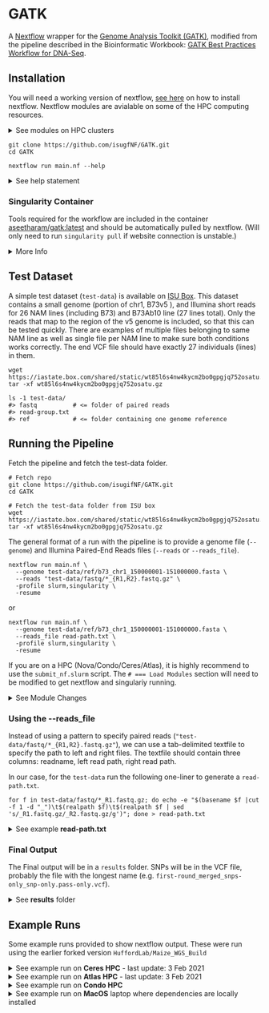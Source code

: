 # GATK


A [Nextflow](https://www.nextflow.io/) wrapper for the [Genome Analysis Toolkit (GATK)](https://gatk.broadinstitute.org/hc/en-us), modified from the pipeline described in the Bioinformatic Workbook: [GATK Best Practices Workflow for DNA-Seq](https://bioinformaticsworkbook.org/dataAnalysis/VariantCalling/gatk-dnaseq-best-practices-workflow.html#gsc.tab=0).

<!-- The benefits of Nextflow include:

* write once, run anywhere (`configs/*.config` for singularity, slurm, local)
* checkpointing and runtime reports
* customizing for a particular HPC
-->

<!--### Dependencies

For portability, the dependencies for the GATK pipeline are provided as a singularity image. To avoid singularity, the individual programs (`bwa`, `samtools`, `picard`, `bedtools`, `gatk`, `vcftools`) can be configured directly, see help statement (e.g. `--samtools_app`) under "Installation".

* [Nextflow](https://www.nextflow.io/)
* Singularity Image File
* Input files:
  * genome file (`some_genome.fasta`) 
  * Illumina Paired End reads (`reads_R1.fastq`, `reads_R2.fastq.gz`)
-->

## Installation

You will need a working version of nextflow, [see here](https://www.nextflow.io/docs/latest/getstarted.html#requirements) on how to install nextflow. Nextflow modules are avialable on some of the HPC computing resources.

<details><summary>See modules on HPC clusters</summary>

```
# === Nova
module load gcc/7.3.0-xegsmw4 nextflow
module load singularity
NEXTFLOW=nextflow

# === Condo
module load gcc/7.3.0-xegsmw4 nextflow
module load singularity
NEXTFLOW=nextflow

# === Ceres
module load nextflow
# singularity already available, no need for module
NEXTFLOW=nextflow

# === Atlas
module load singularity
NEXTFLOW=/project/isu_gif_vrsc/programs/nextflow
```

</details>

<!--
```
git clone https://github.com/HuffordLab/Maize_WGS_Build.git
cd Maize_WGS_Build

nextflow run main.nf --help
```
-->

```
git clone https://github.com/isugfNF/GATK.git
cd GATK

nextflow run main.nf --help
```

<details><summary>See help statement</summary>

```
N E X T F L O W  ~  version 20.07.1
Launching `main.nf` [zen_woese] - revision: 0516af2de3
Usage:
   The typical command for running the pipeline is as follows:
   nextflow run main.nf --genome GENOME.fasta --reads "*_{R1,R2}.fastq.gz" -profile singularity
   nextflow run main.nf --genome GENOME.fasta --reads_file READ_PATHS.txt -profile singularity

   Mandatory arguments:
    --genome                Genome fasta file, against which reads will be mapped to find SNPs
    --reads                 Paired-end reads in fastq.gz format, will need to specify glob (e.g. "*_{R1,R2}.fastq.gz")
    or
    --genome                Genome fasta file, against which reads will be mapped to find SNPs
    --reads_file            Text file (tab delimited) with three columns [readname left_fastq.gz right_fastq.gz]. Will need full path for files.

   Optional configuration arguments:
    -profile                Configuration profile to use. Can use multiple (comma separated)
                            Available: local, condo, atlas, singularity [default:local]
    --singularity_img       Singularity image if [-profile singularity] is set [default:'shub://aseetharam/gatk:latest']
    --bwa_app               Link to bwa executable [default: 'bwa']
    --samtools_app          Link to samtools executable [default: 'samtools']
    --picard_app            Link to picard executable [default: 'picard'], might want to change to "java -jar ~/PICARD_HOME/picard.jar"
    --bedtools_app          Link to bedtools executable [default: 'bedtools']
    --gatk_app              Link to gatk executable [default: 'gatk']
    --datamash_app          Link to datamash executable [default: 'datamash']
    --vcftools_app          Link to vcftools executable [default: 'vcftools']

   Optional other arguments:
    --window                Window size passed to bedtools for gatk [default:100000]
    --queueSize             Maximum jobs to submit to slurm [default:18]
    --account               HPC account name for slurm sbatch, atlas and ceres may require this
    --help
```

</details>

### Singularity Container

Tools required for the workflow are included in the container [aseetharam/gatk:latest](https://github.com/aseetharam/gatk) and should be automatically pulled by nextflow. (Will only need to run `singularity pull` if website connection is unstable.)

<details><summary>More Info</summary>

#### To pull the image

```
singularity pull --name gatk.sif shub://aseetharam/gatk:latest
```

#### To use the image

```
singularity exec gatk.sif samtools
singularity exec gatk.sif bwa
singularity exec gatk.sif datamash
singularity exec gatk.sif gatk
singularity exec gatk.sif java -jar /picard/picard.jar
singularity exec gatk.sif vcftools
```

</details>


## Test Dataset

A simple test dataset (`test-data`) is available on [ISU Box](https://iastate.app.box.com/v/gatk-test-data). This dataset contains a small genome (portion of chr1, B73v5 ), and Illumina short reads for 26 NAM lines (including B73) and B73Ab10 line (27 lines total).
Only the reads that map to the region of the v5 genome is included, so that this can be tested quickly.
There are examples of multiple files belonging to same NAM line as well as single file per NAM line to make sure both conditions works correctly.
The end VCF file should have exactly 27 individuals (lines) in them.


```
wget https://iastate.box.com/shared/static/wt85l6s4nw4kycm2bo0gpgjq752osatu.gz
tar -xf wt85l6s4nw4kycm2bo0gpgjq752osatu.gz

ls -1 test-data/
#> fastq          # <= folder of paired reads
#> read-group.txt
#> ref            # <= folder containing one genome reference
```



## Running the Pipeline

<!--
>
> If on a local laptop with nextflow installed:
>
> ```
> nextflow run HuffordLab/Maize_WGS_Build
> ```
>
> If on HPCC Condo:
>
> ```
> module load gcc/7.3.0-xegsmw4 nextflow
> nextflow run HuffordLab/Maize_WGS_Build -profile condo
> ```
-->

Fetch the pipeline and fetch the test-data folder.

<!--
```
# Fetch repo
git clone https://github.com/HuffordLab/Maize_WGS_Build.git
cd Maize_WGS_Build

# Fetch the test-data folder from ISU box
wget https://iastate.box.com/shared/static/wt85l6s4nw4kycm2bo0gpgjq752osatu.gz
tar -xf wt85l6s4nw4kycm2bo0gpgjq752osatu.gz
```
-->

```
# Fetch repo
git clone https://github.com/isugifNF/GATK.git
cd GATK

# Fetch the test-data folder from ISU box
wget https://iastate.box.com/shared/static/wt85l6s4nw4kycm2bo0gpgjq752osatu.gz
tar -xf wt85l6s4nw4kycm2bo0gpgjq752osatu.gz
```

The general format of a run with the pipeline is to provide a genome file (`--genome`) and Illumina Paired-End Reads files (`--reads` or `--reads_file`).

```
nextflow run main.nf \
  --genome test-data/ref/b73_chr1_150000001-151000000.fasta \
  --reads "test-data/fastq/*_{R1,R2}.fastq.gz" \
  -profile slurm,singularity \
  -resume
```

or 

```
nextflow run main.nf \
  --genome test-data/ref/b73_chr1_150000001-151000000.fasta \
  --reads_file read-path.txt \
  -profile slurm,singularity \
  -resume
```

If you are on a HPC (Nova/Condo/Ceres/Atlas), it is highly recommend to use the `submit_nf.slurm` script. The `# === Load Modules` section will need to be modified to get nextflow and singulariy running.

<details><summary>See Module Changes</summary>

```
# === Nova
module load gcc/7.3.0-xegsmw4 nextflow
module load singularity
NEXTFLOW=nextflow

# === Condo
module load gcc/7.3.0-xegsmw4 nextflow
module load singularity
NEXTFLOW=nextflow

# === Ceres
module load nextflow
# singularity already available, no need for module
NEXTFLOW=nextflow

# === Atlas
module load singularity
NEXTFLOW=/project/isu_gif_vrsc/programs/nextflow
```

</details>


### Using the --reads_file

Instead of using a pattern to specify paired reads (`"test-data/fastq/*_{R1,R2}.fastq.gz"`), we can use a tab-delimited textfile to specify the path to left and right files. The textfile should contain three columns: readname, left read path, right read path.

In our case, for the `test-data` run the following one-liner to generate a `read-path.txt`.

```
for f in test-data/fastq/*_R1.fastq.gz; do echo -e "$(basename $f |cut -f 1 -d "_")\t$(realpath $f)\t$(realpath $f | sed 's/_R1.fastq.gz/_R2.fastq.gz/g')"; done > read-path.txt
```

<details><summary>See example <b>read-path.txt</b></summary>

```
BioSample01	/Users/jenchang/Maize_WGS_Build/test-data/fastq/BioSample01_R1.fastq.gz	/Users/jenchang/Maize_WGS_Build/test-data/fastq/BioSample01_R2.fastq.gz
BioSample02	/Users/jenchang/Maize_WGS_Build/test-data/fastq/BioSample02_R1.fastq.gz	/Users/jenchang/Maize_WGS_Build/test-data/fastq/BioSample02_R2.fastq.gz
BioSample03	/Users/jenchang/Maize_WGS_Build/test-data/fastq/BioSample03_R1.fastq.gz	/Users/jenchang/Maize_WGS_Build/test-data/fastq/BioSample03_R2.fastq.gz
BioSample04	/Users/jenchang/Maize_WGS_Build/test-data/fastq/BioSample04_R1.fastq.gz	/Users/jenchang/Maize_WGS_Build/test-data/fastq/BioSample04_R2.fastq.gz
BioSample05	/Users/jenchang/Maize_WGS_Build/test-data/fastq/BioSample05_R1.fastq.gz	/Users/jenchang/Maize_WGS_Build/test-data/fastq/BioSample05_R2.fastq.gz
```

</details>

### Final Output

The Final output will be in a `results` folder. SNPs will be in the VCF file, probably the file with the longest name (e.g. `first-round_merged_snps-only_snp-only.pass-only.vcf`).

<details><summary>See <b>results</b> folder</summary>

```
ls -ltrh results/
total 5.8M
drwxr-s--- 2 user proj 4.0K Oct 12 23:55 sort_fasta/    # <= folders contain intermediate files
drwxr-s--- 2 user proj 4.0K Oct 12 23:55 samtools/
drwxr-s--- 2 user proj 4.0K Oct 12 23:55 bwa/
drwxr-s--- 2 user proj 4.0K Oct 12 23:56 bedtools/
drwxr-s--- 2 user proj 4.0K Oct 12 23:56 bwa_mem/
drwxr-s--- 2 user proj 4.0K Oct 13 00:01 gatk/
drwxr-s--- 2 user proj 4.0K Oct 13 00:01 vcftools/
drwxr-s--- 2 user proj 4.0K Oct 13 00:01 picard/
lrwxrwxrwx 1 user proj  132 Oct 13 00:02 first-round_merged_snps-only.marked.vcf
lrwxrwxrwx 1 user proj  144 Oct 13 00:02 first-round_merged_snps-only_snp-only.pass-only.vcf # <= Final SNP file
-rw-r----- 1 user proj  16K Oct 13 00:02 timeline.html  # <= shows runtime for each portion
-rw-r----- 1 user proj 2.9M Oct 13 00:02 report.html    # <= shows resource use
```

</details>

## Example Runs

Some example runs provided to show nextflow output. These were run using the earlier forked version `HuffordLab/Maize_WGS_Build`


<details><summary>See example run on <b>Ceres HPC</b> - last update: 3 Feb 2021</summary>

Runtime: 1 hour 8 minutes and 53 seconds.

```
$ nextflow run main.nf \
  --genome test-data/ref/b73_chr1_150000001-151000000.fasta \
  --reads "test-data/fastq/*_{R1,R2}.fastq.gz" \
  --picard_app "java -Djava.io.tmpdir=$TMPDIR -jar /picard/picard.jar" \
  -profile slurm,singularity \
  -resume

N E X T F L O W  ~  version 20.07.1
Launching `main.nf` [pedantic_rubens] - revision: a747ccd51b
executor >  slurm (155)
[d9/564d1a] process > prep_genome:fasta_bwa_index... [100%] 1 of 1 ✔
[80/f79377] process > prep_genome:fasta_samtools_... [100%] 1 of 1 ✔
[1e/42e9b5] process > prep_genome:fasta_picard_di... [100%] 1 of 1 ✔
[e3/0cfc12] process > prep_reads:paired_FastqToSA... [100%] 27 of 27 ✔
[f7/6954fd] process > prep_reads:BAM_MarkIllumina... [100%] 27 of 27 ✔
[4a/e76481] process > map_reads:BAM_SamToFastq (2... [100%] 27 of 27 ✔
[c0/c46dc2] process > map_reads:run_bwa_mem (20_B... [100%] 27 of 27 ✔
[a3/34dabf] process > run_MergeBamAlignment (20_B... [100%] 27 of 27 ✔
[72/48d546] process > fai_bedtools_makewindows (b... [100%] 1 of 1 ✔
[4d/f3e393] process > run_gatk_snp (chr1:700001-8... [100%] 10 of 10 ✔
[c6/a4e3c7] process > merge_vcf                      [100%] 1 of 1 ✔
[a8/111516] process > vcftools_snp_only (first-ro... [100%] 1 of 1 ✔
[59/9b2691] process > run_SortVCF (first-round_me... [100%] 1 of 1 ✔
[03/8b7fa4] process > calc_DPvalue (first-round_m... [100%] 1 of 1 ✔
[19/447f44] process > gatk_VariantFiltration (fir... [100%] 1 of 1 ✔
[8d/5cd96b] process > keep_only_pass (first-round... [100%] 1 of 1 ✔
2265.1

/lustre/project/isu_gif_vrsc/jenchang/_wrkspc/2021-02-03_gatk/GATK/work/8d/5cd96bb7e928bcab97d655bfd7fb51/first-round_merged_snps-only_snp-only.pass-only.vcf
Completed at: 03-Feb-2021 16:34:36
Duration    : 1h 8m 53s
CPU hours   : 7.7
Succeeded   : 155
```

</details>

<details><summary>See example run on <b>Atlas HPC</b> - last update: 3 Feb 2021</summary>

Example run on Atlas with 27 Illumina paired-end reads (listed in `my_group.txt`) against genome (`ref/b73_chr1_150000001-151000000.fasta`).

Runtime: 50 minutes and 14 seconds.
 
```
$ nextflow run main.nf \
  --genome test-data/ref/b73_chr1_150000001-151000000.fasta \
  --reads "test-data/fastq/*_{R1,R2}.fastq.gz" \
  --picard_app "java -Djava.io.tmpdir=$TMPDIR -jar /picard/picard.jar" \
  -profile slurm,singularity \
  --account isu_gif_vrsc \
  -resume

N E X T F L O W  ~  version 20.07.1
Launching `main.nf` [big_booth] - revision: a747ccd51b
executor >  slurm (155)
[2e/665f72] process > prep_genome:fasta_bwa_index... [100%] 1 of 1 ✔
[45/7458ae] process > prep_genome:fasta_samtools_... [100%] 1 of 1 ✔
[a2/a9c461] process > prep_genome:fasta_picard_di... [100%] 1 of 1 ✔
[6f/ec7470] process > prep_reads:paired_FastqToSA... [100%] 27 of 27 ✔
[18/4f4053] process > prep_reads:BAM_MarkIllumina... [100%] 27 of 27 ✔
[c6/0ffbce] process > map_reads:BAM_SamToFastq (2... [100%] 27 of 27 ✔
[0f/e7b1e8] process > map_reads:run_bwa_mem (20_B... [100%] 27 of 27 ✔
[1b/239d26] process > run_MergeBamAlignment (20_B... [100%] 27 of 27 ✔
[0c/8adc53] process > fai_bedtools_makewindows (b... [100%] 1 of 1 ✔
[2e/e64a00] process > run_gatk_snp (chr1:900001-9... [100%] 10 of 10 ✔
[3e/83e2f3] process > merge_vcf                      [100%] 1 of 1 ✔
[a0/5f6f83] process > vcftools_snp_only (first-ro... [100%] 1 of 1 ✔
[69/f74162] process > run_SortVCF (first-round_me... [100%] 1 of 1 ✔
[32/e7e338] process > calc_DPvalue (first-round_m... [100%] 1 of 1 ✔
[e8/116f44] process > gatk_VariantFiltration (fir... [100%] 1 of 1 ✔
[4b/903e15] process > keep_only_pass (first-round... [100%] 1 of 1 ✔
2265.1

/project/isu_gif_vrsc/Jennifer/_wrkspc/Maize_WGS_Build/work/4b/903e15844eea88011cddde770c6569/first-round_merged_snps-only_snp-only.pass-only.vcf
Completed at: 03-Feb-2021 17:51:00
Duration    : 50m 14s
CPU hours   : 6.2
Succeeded   : 155  
```
  
</details>

<details><summary>See example run on <b>Condo HPC</b></summary>

Runtime: 2 hours 5 minutes and 39 seconds.

```
$ nextflow run main.nf \
  --genome test-data/ref/b73_chr1_150000001-151000000.fasta \
  --reads "test-data/fastq/*_{R1,R2}.fastq.gz" \
  -profile slurm,singularity \
  -resume
  
N E X T F L O W  ~  version 20.07.1
Launching `main.nf` [clever_monod] - revision: d5f8cdb041
WARN: It appears you have never run this project before -- Option `-resume` is ignored
executor >  slurm (156)
[69/9f3959] process > prep_genome:fasta_sort (b73... [100%] 1 of 1 ✔
[f9/c3d116] process > prep_genome:fasta_bwa_index... [100%] 1 of 1 ✔
[b8/d79a0e] process > prep_genome:fasta_samtools_... [100%] 1 of 1 ✔
[22/9ebdcb] process > prep_genome:fasta_picard_di... [100%] 1 of 1 ✔
[a3/3b449a] process > prep_reads:paired_FastqToSA... [100%] 27 of 27 ✔
[6b/52d8e1] process > prep_reads:BAM_MarkIllumina... [100%] 27 of 27 ✔
[d4/bebcc3] process > map_reads:BAM_SamToFastq (B... [100%] 27 of 27 ✔
[42/367b85] process > map_reads:run_bwa_mem (BioS... [100%] 27 of 27 ✔
[ca/71fa06] process > run_MergeBamAlignment (BioS... [100%] 27 of 27 ✔
[ea/a3adc0] process > fai_bedtools_makewindows (b... [100%] 1 of 1 ✔
[f4/683387] process > run_gatk_snp (chr1:900001-9... [100%] 10 of 10 ✔
[45/bc1e85] process > merge_vcf                      [100%] 1 of 1 ✔
[f4/5e9035] process > vcftools_snp_only (first-ro... [100%] 1 of 1 ✔
[2d/58f2c9] process > run_SortVCF (first-round_me... [100%] 1 of 1 ✔
[df/c75b2a] process > calc_DPvalue (first-round_m... [100%] 1 of 1 ✔
[3c/9cec07] process > gatk_VariantFiltration (fir... [100%] 1 of 1 ✔
[90/6b176a] process > keep_only_pass (first-round... [100%] 1 of 1 ✔
/work/GIF/jenchang/github/Maize_WGS_Build/work/90/6b176a1ae430c87dca4745359652e3/first-round_merged_snps-only_snp-only.pass-only.vcf
Completed at: 28-Oct-2020 15:03:08
Duration    : 2h 5m 39s
CPU hours   : 10.1
Succeeded   : 156
```

</details>

<details><summary>See example run on <b>MacOS</b> laptop where dependencies are locally installed</summary>

(2) On MacOS laptop where dependencies are locally installed:

Need to rerun the local version... will be updated.

```
$ nextflow run main.nf \
  --genome test-data/ref/b73_chr1_150000001-151000000.fasta \
  --reads "test-data/fastq/*_{R1,R2}.fastq.gz" \
  --picard_app "java -jar ~/bin/picard.jar" \
  -profile local

N E X T F L O W  ~  version 20.07.1
Launching `main.nf` [amazing_rubens] - revision: 66f7e69455
[a4/41e1ad] process > prep_genome:fasta_sort (b73_chr1_150000001-151000000.fasta)                  [100%] 1 of 1, cached: 1 ✔
[f4/b63b1b] process > prep_genome:fasta_bwa_index (b73_chr1_150000001-151000000_sorted.fasta)      [100%] 1 of 1, cached: 1 ✔
[da/436b26] process > prep_genome:fasta_samtools_faidx (b73_chr1_150000001-151000000_sorted.fasta) [100%] 1 of 1, cached: 1 ✔
[18/1d2871] process > prep_genome:fasta_picard_dict (b73_chr1_150000001-151000000_sorted.fasta)    [100%] 1 of 1, cached: 1 ✔
[f8/12a295] process > prep_reads:paired_FastqToSAM (BioSample05)                                   [100%] 3 of 3, cached: 3 ✔
[41/2ca9e5] process > prep_reads:BAM_MarkIlluminaAdapters (BioSample05.bam)                        [100%] 3 of 3, cached: 3 ✔
[35/7b205c] process > map_reads:BAM_SamToFastq (BioSample05_marked.bam)                            [100%] 3 of 3, cached: 3 ✔
[4b/529b7c] process > map_reads:run_bwa_mem (BioSample05_marked_interleaved.fq)                    [100%] 3 of 3, cached: 3 ✔
[d7/4d996a] process > run_MergeBamAlignment (BioSample05)                                          [100%] 3 of 3, cached: 3 ✔
[f4/ebf7ef] process > fai_bedtools_makewindows (b73_chr1_150000001-151000000_sorted.fasta.fai)     [100%] 1 of 1, cached: 1 ✔
[5a/44739d] process > run_gatk_snp (chr1:900001-999999)                                            [100%] 10 of 10, cached: 10 ✔
[5e/ca4c3a] process > merge_vcf                                                                    [100%] 1 of 1, cached: 1 ✔
[4e/43bf37] process > vcftools_snp_only (first-round_merged.vcf)                                   [100%] 1 of 1, cached: 1 ✔
[25/924b29] process > run_SortVCF (1)                                                              [100%] 1 of 1, cached: 1 ✔
[31/b276cb] process > calc_DPvalue (first-round_merged_snps-only.sorted.vcf)                       [100%] 1 of 1, cached: 1 ✔
[4a/17fb0b] process > gatk_VariantFiltration (1)                                                   [100%] 1 of 1, cached: 1 ✔
[88/bcb457] process > keep_only_pass (1)                                                           [100%] 1 of 1, cached: 1 ✔
406.235

/Users/jenchang/Desktop/new/Maize_WGS_Build/work/88/bcb45710b109051ac54bbb0b2fb682/first-round_merged_snps-only_snp-only.pass-only.vcf
```

</details>


<!--

<details><summary>See example HPCC Condo running output </summary>

In this case there are 101 slurm jobs on the queue so far. The process `fastqc` has a total of 258 jobs to submit (one for each `test-data` fastq file).

```
nextflow run main.nf -profile condo
#> N E X T F L O W  ~  version 20.07.1
#> Launching `main.nf` [boring_carson] - revision: 99983aad6a
#> executor >  slurm (101)
#> [0f/70feab] process > fastqc (null)         [  0%] 1 of 258
#> [f4/0b666a] process > gatk0_index_help      [  0%] 0 of 1
#> [ef/d2fbd1] process > gatk0_index (1)       [  0%] 0 of 1
#> [2d/c71570] process > gatk2_preprocess_help [100%] 1 of 1 ✔
#> [57/4481cd] process > gatk3_cmdsgen_help    [100%] 1 of 1 ✔
#> [cf/a201a6] process > gatk4_filter_help     [100%] 1 of 1 ✔
#> /work/GIF/jenchang/_wrkspc/_testremote/Maize_WGS_Build/test-data/ref/b73_chr1_150000001-151000000.fasta
#> /work/GIF/jenchang/_wrkspc/_testremote/Maize_WGS_Build/test-data/fastq/1721-5_S1_L004_R1_001.fastq.gz
#> /work/GIF/jenchang/_wrkspc/_testremote/Maize_WGS_Build/test-data/fastq/CML333_S0_L001_R2_001.fastq.gz
#> /work/GIF/jenchang/_wrkspc/_testremote/Maize_WGS_Build/test-data/fastq/1508-1_S1_L004_R2_001.fa
```
</details>


All output is in a `results` folder.

<details><summary>See explaination of <b>results</b> folder</summary>

  ```
  results/
    |_ report.html       # detailed breakdown of which processes where run on what input
    |_ timeline.html     # gantt chart-like timeline of each process and how long it ran
    |
    |_ fastqc/           # Contains the html files generated by fastqc quality check
    |_ 0_index/          # Contains the genome index files generated by gatk0
    |_ ....
  ```

</details>

-->
